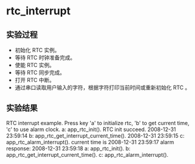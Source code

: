 # rtc_interrupt

## 实验过程

+ 初始化 RTC 实例。
+ 等待 RTC 时钟准备完成。
+ 使能 RTC 实例。
+ 等待 RTC 同步完成。
+ 打开 RTC 中断。
+ 通过串口读取用户输入的字符，根据字符打印当前时间或重新初始化 RTC 。

## 实验结果

RTC interrupt example.
Press key 'a' to initialize rtc, 'b' to get current time, 'c' to use alarm clock.
a: app_rtc_init().
RTC init succeed.
2008-12-31 23:59:14
b: app_rtc_get_interrupt_current_time().
2008-12-31 23:59:15
c: app_rtc_alarm_interrupt().
current time is 2008-12-31 23:59:17
alarm response: 2008-12-31 23:59:18
a: app_rtc_init().
b: app_rtc_get_interrupt_current_time().
c: app_rtc_alarm_interrupt().